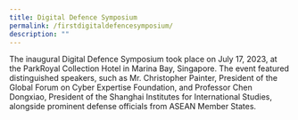 ```yaml
---
title: Digital Defence Symposium
permalink: /firstdigitaldefencesymposium/
description: ""
---
```

The inaugural Digital Defence Symposium took place on July 17, 2023, at the ParkRoyal Collection Hotel in Marina Bay, Singapore. The event featured distinguished speakers, such as Mr. Christopher Painter, President of the Global Forum on Cyber Expertise Foundation, and Professor Chen Dongxiao, President of the Shanghai Institutes for International Studies, alongside prominent defense officials from ASEAN Member States.